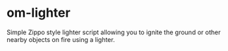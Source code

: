 # om-lighter
Simple Zippo style lighter script allowing you to ignite the ground or other nearby objects on fire using a lighter.
